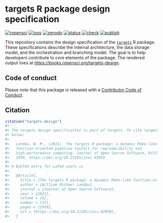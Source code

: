 
# targets R package design specification

[![ropensci](https://badges.ropensci.org/401_status.svg)](https://github.com/ropensci/software-review/issues/401)
[![joss](https://joss.theoj.org/papers/10.21105/joss.02959/status.svg)](https://doi.org/10.21105/joss.02959)
[![zenodo](https://zenodo.org/badge/327033759.svg)](https://zenodo.org/badge/latestdoi/327033759)
[![status](https://www.repostatus.org/badges/latest/active.svg)](https://www.repostatus.org/#active)
[![check](https://github.com/ropensci/targets-design/workflows/check/badge.svg)](https://github.com/ropensci/targets-design/actions?query=workflow%3Acheck)
[![publish](https://github.com/ropensci/targets-design/workflows/publish/badge.svg)](https://github.com/ropensci/targets-design/actions?query=workflow%3Apublish)

This repository contains the design specification of the
[`targets`](https://github.com/ropensci/targets) R package. These
specifications describe the internal architecture, the data storage
model, and the orchestration and branching model. The goal is to help
developers contribute to core elements of the package. The rendered
output lives at <https://books.ropensci.org/targets-design>.

## Code of conduct

Please note that this package is released with a [Contributor Code of
Conduct](https://ropensci.org/code-of-conduct/).

## Citation

``` r
citation("targets.design")
#> 
#> The targets design specification is part of targets. To cite targets, see
#> below:
#> 
#>   Landau, W. M., (2021). The targets R package: a dynamic Make-like
#>   function-oriented pipeline toolkit for reproducibility and
#>   high-performance computing. Journal of Open Source Software, 6(57),
#>   2959, https://doi.org/10.21105/joss.02959
#> 
#> A BibTeX entry for LaTeX users is
#> 
#>   @Article{,
#>     title = {The targets R package: a dynamic Make-like function-oriented pipeline toolkit for reproducibility and high-performance computing},
#>     author = {William Michael Landau},
#>     journal = {Journal of Open Source Software},
#>     year = {2021},
#>     volume = {6},
#>     number = {57},
#>     pages = {2959},
#>     url = {https://doi.org/10.21105/joss.02959},
#>   }
```
